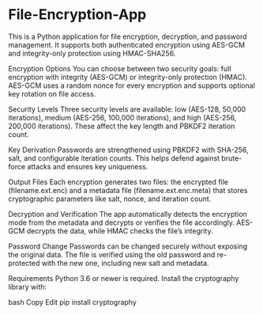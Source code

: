 # File-Encryption-App
This is a Python application for file encryption, decryption, and password management. It supports both authenticated encryption using AES-GCM and integrity-only protection using HMAC-SHA256.

Encryption Options
You can choose between two security goals: full encryption with integrity (AES-GCM) or integrity-only protection (HMAC). AES-GCM uses a random nonce for every encryption and supports optional key rotation on file access.

Security Levels
Three security levels are available: low (AES-128, 50,000 iterations), medium (AES-256, 100,000 iterations), and high (AES-256, 200,000 iterations). These affect the key length and PBKDF2 iteration count.

Key Derivation
Passwords are strengthened using PBKDF2 with SHA-256, salt, and configurable iteration counts. This helps defend against brute-force attacks and ensures key uniqueness.

Output Files
Each encryption generates two files: the encrypted file (filename.ext.enc) and a metadata file (filename.ext.enc.meta) that stores cryptographic parameters like salt, nonce, and iteration count.

Decryption and Verification
The app automatically detects the encryption mode from the metadata and decrypts or verifies the file accordingly. AES-GCM decrypts the data, while HMAC checks the file’s integrity.

Password Change
Passwords can be changed securely without exposing the original data. The file is verified using the old password and re-protected with the new one, including new salt and metadata.

Requirements
Python 3.6 or newer is required. Install the cryptography library with:

bash
Copy
Edit
pip install cryptography  
